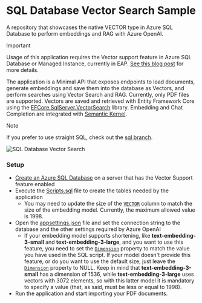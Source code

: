 # SQL Database Vector Search Sample
A repository that showcases the native VECTOR type in Azure SQL Database to perform embeddings and RAG with Azure OpenAI.

> [!IMPORTANT]  
> Usage of this application requires the Vector support feature in Azure SQL Database or Managed Instance, currently in EAP. [See this blog post](https://devblogs.microsoft.com/azure-sql/announcing-eap-native-vector-support-in-azure-sql-database/) for more details.

The application is a Minimal API that exposes endpoints to load documents, generate embeddings and save them into the database as Vectors, and perform searches using Vector Search and RAG. Currently, only PDF files are supported. Vectors are saved and retrieved with Entity Framework Core using the [EFCore.SqlServer.VectorSearch](https://github.com/efcore/EfCore.SqlServer.VectorSearch) library. Embedding and Chat Completion are integrated with [Semantic Kernel](https://github.com/microsoft/semantic-kernel).

> [!NOTE]
> If you prefer to use straight SQL, check out the [sql branch](https://github.com/marcominerva/SqlDatabaseVectorSearch/tree/sql).

![SQL Database Vector Search](https://github.com/marcominerva/SqlDatabaseVectorSearch/blob/master/SqlDatabaseVectorSearch.png)

### Setup

- [Create an Azure SQL Database](https://learn.microsoft.com/en-us/azure/azure-sql/database/single-database-create-quickstart) on a server that has the Vector Support feature enabled
- Execute the [Scripts.sql](https://github.com/marcominerva/SqlDatabaseVectorSearch/blob/master/Scripts.sql) file to create the tables needed by the application
  - You may need to update the size of the [`VECTOR`](https://github.com/marcominerva/SqlDatabaseVectorSearch/blob/master/Scripts.sql#L17) column to match the size of the embedding model. Currently, the maximum allowed value is 1998.
- Open the [appsettings.json](https://github.com/marcominerva/SqlDatabaseVectorSearch/blob/master/SqlDatabaseVectorSearch/appsettings.json) file and set the connection string to the database and the other settings required by Azure OpenAI
  - If your embedding model supports shortening, like **text-embedding-3-small** and **text-embedding-3-large**, and you want to use this feature, you need to set the [`Dimension`](https://github.com/marcominerva/SqlDatabaseVectorSearch/blob/master/SqlDatabaseVectorSearch/appsettings.json#L17) property to match the value you have used in the SQL script. If your model doesn't provide this feature, or do you want to use the default size, just leave the [`Dimension`](https://github.com/marcominerva/SqlDatabaseVectorSearch/blob/master/SqlDatabaseVectorSearch/appsettings.json#L17) property to NULL. Keep in mind that **text-embedding-3-small** has a dimension of 1536, while **text-embedding-3-large** uses vectors with 3072 elements, so with this latter model it is mandatory to specify a value (that, as said, must be less or equal to 1998).
- Run the application and start importing your PDF documents.
